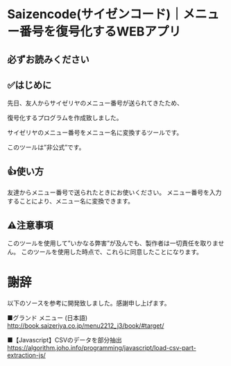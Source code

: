 # Saizencode(サイゼンコード)｜メニュー番号を復号化するWEBアプリ
## 必ずお読みください
## ✅はじめに
先日、友人からサイゼリヤのメニュー番号が送られてきたため、

復号化するプログラムを作成致しました。

サイゼリヤのメニュー番号をメニュー名に変換するツールです。

このツールは”非公式”です。

## 👍使い方
友達からメニュー番号で送られたときにお使いください。
メニュー番号を入力することにより、メニュー名に変換できます。

## ⚠注意事項
このツールを使用して”いかなる弊害”が及んでも、製作者は一切責任を取りません。
このツールを使用した時点で、これらに同意したことになります。

# 謝辞
以下のソースを参考に開発致しました。感謝申し上げます。

■グランド メニュー (日本語)
http://book.saizeriya.co.jp/menu2212_j3/book/#target/

■【Javascript】CSVのデータを部分抽出
https://algorithm.joho.info/programming/javascript/load-csv-part-extraction-js/

